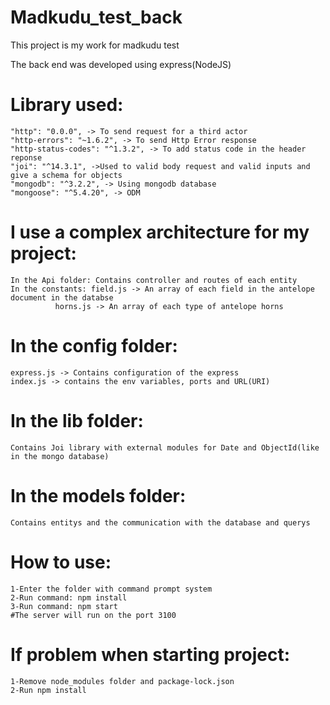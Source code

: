 # Madkudu_test_back
This project is my work for madkudu test

The back end was developed using express(NodeJS)
# Library used:
    "http": "0.0.0", -> To send request for a third actor
    "http-errors": "~1.6.2", -> To send Http Error response
    "http-status-codes": "^1.3.2", -> To add status code in the header reponse
    "joi": "^14.3.1", ->Used to valid body request and valid inputs and give a schema for objects
    "mongodb": "^3.2.2", -> Using mongodb database
    "mongoose": "^5.4.20", -> ODM
# I use a complex architecture for my project:
	In the Api folder: Contains controller and routes of each entity
	In the constants: field.js -> An array of each field in the antelope document in the databse
			  horns.js -> An array of each type of antelope horns
# In the config folder:
	express.js -> Contains configuration of the express
	index.js -> contains the env variables, ports and URL(URI)
# In the lib folder:
	Contains Joi library with external modules for Date and ObjectId(like in the mongo database)
# In the models folder:
	Contains entitys and the communication with the database and querys
# How to use:
	1-Enter the folder with command prompt system
	2-Run command: npm install
	3-Run command: npm start
	#The server will run on the port 3100
# If problem when starting project:
	1-Remove node_modules folder and package-lock.json
	2-Run npm install
